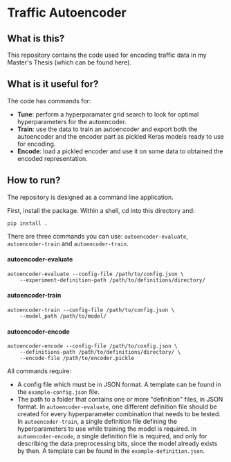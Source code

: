 # Traffic Autoencoder

## What is this?
This repository contains the code used for encoding traffic data in my Master's Thesis (which can be found here).

## What is it useful for?
The code has commands for:
* **Tune**: perform a hyperparamater grid search to look for optimal hyperparameters for the autoencoder.
* **Train**: use the data to train an autoencoder and export both the autoencoder and the encoder part as pickled Keras 
models ready to use for encoding.
* **Encode**: load a pickled encoder and use it on some data to obtained the encoded representation.


## How to run?
The repository is designed as a command line application.

First, install the package. Within a shell, cd into this directory and:

`pip install .`

There are three commands you can use: `autoencoder-evaluate`, `autoencoder-train` and `autoencoder-train`.

#### autoencoder-evaluate

```shell script
autoencoder-evaluate --config-file /path/to/config.json \
    --experiment-definition-path /path/to/definitions/directory/
```

#### autoencoder-train

```shell script
autoencoder-train --config-file /path/to/config.json \
    --model_path /path/to/model/
```

#### autoencoder-encode

```shell script
autoencoder-encode --config-file /path/to/config.json \
    --definitions-path /path/to/definitions/directory/ \
    --encode-file /path/to/encoder.pickle
```

All commands require:
 * A config file which must be in JSON format. A template can be found in the `example-config.json`
 file.
 * The path to a folder that contains one or more "definition" files, in JSON format. In `autoencoder-evaluate`, one different definition file should be 
 created for every hyperparameter combination that needs to be tested. In `autoencoder-train`, a single definition file
 defining the hyperparameters to use while training the model is required. In `autoencoder-encode`, a single definition 
 file is required, and only for describing the data preprocessing bits, since the model already exists by then.
  A template can be found in the `example-definition.json`.





